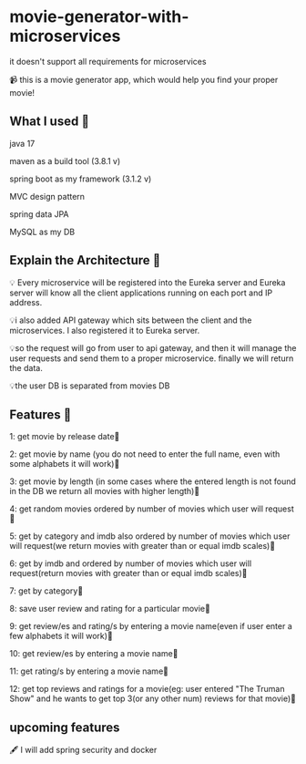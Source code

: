 # movie-generator-with-microservices
it doesn't support all requirements for microservices

📹 this is a movie generator app, which would help you find your proper movie!

## What I used 🍃 

 java 17
 
 maven as a build tool (3.8.1 v)
 
 spring boot as my framework (3.1.2 v)
 
  MVC design pattern
 
 spring data JPA

 MySQL as my DB

 ## Explain the  Architecture 🍃 
💡 Every microservice will be registered into the Eureka server and Eureka server
 will know all the client applications running on each port and IP address.

💡i also added API gateway which sits between the client and the microservices.
 I also registered it to Eureka server.

💡so the request will go from user to api gateway, and then it will manage the user requests
and send them to a proper microservice.
finally we will return the data.

💡the user DB is separated from movies DB

## Features 🍃 
1: get movie by release date🌟

2: get movie by name (you do not need to enter the full name, even with some alphabets it will work)🌟

3: get movie by length (in some cases where the entered length is not found in the DB we return all movies with higher length)🌟

4: get random movies ordered by number of movies which user will request🌟

5: get by category and imdb also ordered by number of movies which user will request(we return movies with greater than or equal imdb scales)🌟

6: get by imdb and ordered by number of movies which user will request(return movies with greater than or equal imdb scales)🌟

7: get by category🌟

8: save user review and rating for a particular movie🌟

9: get review/es and rating/s by entering a movie name(even if user enter a few alphabets it will work)🌟

10: get review/es  by entering a movie name🌟

11: get rating/s by entering a movie name🌟

12: get top reviews and ratings for a movie(eg: user entered "The Truman Show" and he wants to get top 3(or any other num) reviews for that movie)🌟 

## upcoming features

🖋 I will add spring security and docker


